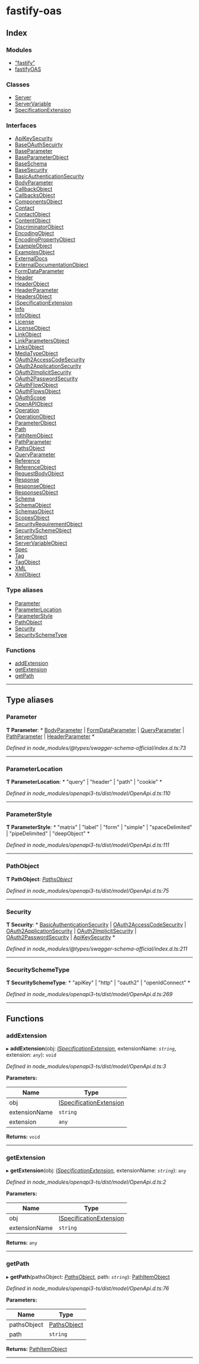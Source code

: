 
#  fastify-oas

## Index

### Modules

* ["fastify"](modules/_fastify_.md)
* [fastifyOAS](modules/fastifyoas.md)

### Classes

* [Server](classes/server.md)
* [ServerVariable](classes/servervariable.md)
* [SpecificationExtension](classes/specificationextension.md)

### Interfaces

* [ApiKeySecurity](interfaces/apikeysecurity.md)
* [BaseOAuthSecuirty](interfaces/baseoauthsecuirty.md)
* [BaseParameter](interfaces/baseparameter.md)
* [BaseParameterObject](interfaces/baseparameterobject.md)
* [BaseSchema](interfaces/baseschema.md)
* [BaseSecurity](interfaces/basesecurity.md)
* [BasicAuthenticationSecurity](interfaces/basicauthenticationsecurity.md)
* [BodyParameter](interfaces/bodyparameter.md)
* [CallbackObject](interfaces/callbackobject.md)
* [CallbacksObject](interfaces/callbacksobject.md)
* [ComponentsObject](interfaces/componentsobject.md)
* [Contact](interfaces/contact.md)
* [ContactObject](interfaces/contactobject.md)
* [ContentObject](interfaces/contentobject.md)
* [DiscriminatorObject](interfaces/discriminatorobject.md)
* [EncodingObject](interfaces/encodingobject.md)
* [EncodingPropertyObject](interfaces/encodingpropertyobject.md)
* [ExampleObject](interfaces/exampleobject.md)
* [ExamplesObject](interfaces/examplesobject.md)
* [ExternalDocs](interfaces/externaldocs.md)
* [ExternalDocumentationObject](interfaces/externaldocumentationobject.md)
* [FormDataParameter](interfaces/formdataparameter.md)
* [Header](interfaces/header.md)
* [HeaderObject](interfaces/headerobject.md)
* [HeaderParameter](interfaces/headerparameter.md)
* [HeadersObject](interfaces/headersobject.md)
* [ISpecificationExtension](interfaces/ispecificationextension.md)
* [Info](interfaces/info.md)
* [InfoObject](interfaces/infoobject.md)
* [License](interfaces/license.md)
* [LicenseObject](interfaces/licenseobject.md)
* [LinkObject](interfaces/linkobject.md)
* [LinkParametersObject](interfaces/linkparametersobject.md)
* [LinksObject](interfaces/linksobject.md)
* [MediaTypeObject](interfaces/mediatypeobject.md)
* [OAuth2AccessCodeSecurity](interfaces/oauth2accesscodesecurity.md)
* [OAuth2ApplicationSecurity](interfaces/oauth2applicationsecurity.md)
* [OAuth2ImplicitSecurity](interfaces/oauth2implicitsecurity.md)
* [OAuth2PasswordSecurity](interfaces/oauth2passwordsecurity.md)
* [OAuthFlowObject](interfaces/oauthflowobject.md)
* [OAuthFlowsObject](interfaces/oauthflowsobject.md)
* [OAuthScope](interfaces/oauthscope.md)
* [OpenAPIObject](interfaces/openapiobject.md)
* [Operation](interfaces/operation.md)
* [OperationObject](interfaces/operationobject.md)
* [ParameterObject](interfaces/parameterobject.md)
* [Path](interfaces/path.md)
* [PathItemObject](interfaces/pathitemobject.md)
* [PathParameter](interfaces/pathparameter.md)
* [PathsObject](interfaces/pathsobject.md)
* [QueryParameter](interfaces/queryparameter.md)
* [Reference](interfaces/reference.md)
* [ReferenceObject](interfaces/referenceobject.md)
* [RequestBodyObject](interfaces/requestbodyobject.md)
* [Response](interfaces/response.md)
* [ResponseObject](interfaces/responseobject.md)
* [ResponsesObject](interfaces/responsesobject.md)
* [Schema](interfaces/schema.md)
* [SchemaObject](interfaces/schemaobject.md)
* [SchemasObject](interfaces/schemasobject.md)
* [ScopesObject](interfaces/scopesobject.md)
* [SecurityRequirementObject](interfaces/securityrequirementobject.md)
* [SecuritySchemeObject](interfaces/securityschemeobject.md)
* [ServerObject](interfaces/serverobject.md)
* [ServerVariableObject](interfaces/servervariableobject.md)
* [Spec](interfaces/spec.md)
* [Tag](interfaces/tag.md)
* [TagObject](interfaces/tagobject.md)
* [XML](interfaces/xml.md)
* [XmlObject](interfaces/xmlobject.md)

### Type aliases

* [Parameter](#parameter)
* [ParameterLocation](#parameterlocation)
* [ParameterStyle](#parameterstyle)
* [PathObject](#pathobject)
* [Security](#security)
* [SecuritySchemeType](#securityschemetype)

### Functions

* [addExtension](#addextension)
* [getExtension](#getextension)
* [getPath](#getpath)

---

## Type aliases

<a id="parameter"></a>

###  Parameter

**Ƭ Parameter**: * [BodyParameter](interfaces/bodyparameter.md) &#124; [FormDataParameter](interfaces/formdataparameter.md) &#124; [QueryParameter](interfaces/queryparameter.md) &#124; [PathParameter](interfaces/pathparameter.md) &#124; [HeaderParameter](interfaces/headerparameter.md)
*

*Defined in node_modules/@types/swagger-schema-official/index.d.ts:73*

___
<a id="parameterlocation"></a>

###  ParameterLocation

**Ƭ ParameterLocation**: * "query" &#124; "header" &#124; "path" &#124; "cookie"
*

*Defined in node_modules/openapi3-ts/dist/model/OpenApi.d.ts:110*

___
<a id="parameterstyle"></a>

###  ParameterStyle

**Ƭ ParameterStyle**: * "matrix" &#124; "label" &#124; "form" &#124; "simple" &#124; "spaceDelimited" &#124; "pipeDelimited" &#124; "deepObject"
*

*Defined in node_modules/openapi3-ts/dist/model/OpenApi.d.ts:111*

___
<a id="pathobject"></a>

###  PathObject

**Ƭ PathObject**: *[PathsObject](interfaces/pathsobject.md)*

*Defined in node_modules/openapi3-ts/dist/model/OpenApi.d.ts:75*

___
<a id="security"></a>

###  Security

**Ƭ Security**: * [BasicAuthenticationSecurity](interfaces/basicauthenticationsecurity.md) &#124; [OAuth2AccessCodeSecurity](interfaces/oauth2accesscodesecurity.md) &#124; [OAuth2ApplicationSecurity](interfaces/oauth2applicationsecurity.md) &#124; [OAuth2ImplicitSecurity](interfaces/oauth2implicitsecurity.md) &#124; [OAuth2PasswordSecurity](interfaces/oauth2passwordsecurity.md) &#124; [ApiKeySecurity](interfaces/apikeysecurity.md)
*

*Defined in node_modules/@types/swagger-schema-official/index.d.ts:211*

___
<a id="securityschemetype"></a>

###  SecuritySchemeType

**Ƭ SecuritySchemeType**: * "apiKey" &#124; "http" &#124; "oauth2" &#124; "openIdConnect"
*

*Defined in node_modules/openapi3-ts/dist/model/OpenApi.d.ts:269*

___

## Functions

<a id="addextension"></a>

###  addExtension

▸ **addExtension**(obj: *[ISpecificationExtension](interfaces/ispecificationextension.md)*, extensionName: *`string`*, extension: *`any`*): `void`

*Defined in node_modules/openapi3-ts/dist/model/OpenApi.d.ts:3*

**Parameters:**

| Name | Type |
| ------ | ------ |
| obj | [ISpecificationExtension](interfaces/ispecificationextension.md) |
| extensionName | `string` |
| extension | `any` |

**Returns:** `void`

___
<a id="getextension"></a>

###  getExtension

▸ **getExtension**(obj: *[ISpecificationExtension](interfaces/ispecificationextension.md)*, extensionName: *`string`*): `any`

*Defined in node_modules/openapi3-ts/dist/model/OpenApi.d.ts:2*

**Parameters:**

| Name | Type |
| ------ | ------ |
| obj | [ISpecificationExtension](interfaces/ispecificationextension.md) |
| extensionName | `string` |

**Returns:** `any`

___
<a id="getpath"></a>

###  getPath

▸ **getPath**(pathsObject: *[PathsObject](interfaces/pathsobject.md)*, path: *`string`*): [PathItemObject](interfaces/pathitemobject.md)

*Defined in node_modules/openapi3-ts/dist/model/OpenApi.d.ts:76*

**Parameters:**

| Name | Type |
| ------ | ------ |
| pathsObject | [PathsObject](interfaces/pathsobject.md) |
| path | `string` |

**Returns:** [PathItemObject](interfaces/pathitemobject.md)

___

